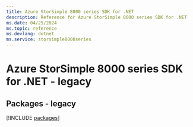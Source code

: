 ```yaml
---
title: Azure StorSimple 8000 series SDK for .NET
description: Reference for Azure StorSimple 8000 series SDK for .NET
ms.date: 04/25/2024
ms.topic: reference
ms.devlang: dotnet
ms.service: storsimple8000series
---
```

# Azure StorSimple 8000 series SDK for .NET - legacy
## Packages - legacy
[!INCLUDE [packages](storsimple-8000-series-index.md)]